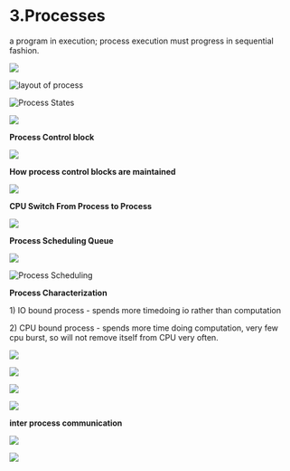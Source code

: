 # 3.Processes

a program in execution; process execution must progress in sequential fashion.

![](../.gitbook/assets/image%20%2862%29.png)

![layout of process](../.gitbook/assets/image%20%28131%29.png)



![Process States](../.gitbook/assets/image%20%2888%29.png)

![](../.gitbook/assets/image%20%28151%29.png)



**Process Control block** 

![](../.gitbook/assets/image%20%2880%29.png)



**How process control blocks are maintained** 

![](../.gitbook/assets/image%20%284%29.png)

**CPU Switch From Process to Process**

![](../.gitbook/assets/image%20%28101%29.png)

**Process Scheduling Queue**

![](../.gitbook/assets/image%20%2852%29.png)

![Process Scheduling](../.gitbook/assets/image%20%2891%29.png)

**Process Characterization** 

1\) IO bound process - spends more timedoing io rather than computation 

2\) CPU bound process - spends more time doing computation, very few cpu burst, so will not remove itself from CPU very often.



![](../.gitbook/assets/image%20%2865%29.png)

![](../.gitbook/assets/image%20%2898%29.png)



![](../.gitbook/assets/image%20%2851%29.png)

![](../.gitbook/assets/image%20%28135%29.png)

**inter process communication** 

![](../.gitbook/assets/image%20%28108%29.png)

![](../.gitbook/assets/image%20%2875%29.png)









